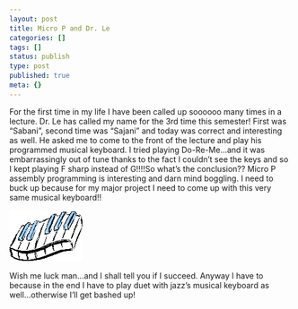 ```yaml
---
layout: post
title: Micro P and Dr. Le
categories: []
tags: []
status: publish
type: post
published: true
meta: {}
---
```

For the first time in my life I have been called up soooooo many times in a lecture. Dr. Le has called my name for the 3rd time this semester! First was “Sabani”, second time was “Sajani” and today was correct and interesting as well. He asked me to come to the front of the lecture and play his programmed musical keyboard. I tried playing Do-Re-Me…and it was embarrassingly out of tune thanks to the fact I couldn’t see the keys and so I kept playing F sharp instead of G!!!!So what’s the conclusion?? Micro P assembly programming is interesting and darn mind boggling. I need to buck up because for my major project I need to come up with this very same musical keyboard!!

![](/img/keys.gif)

Wish me luck man…and I shall tell you if I succeed. Anyway I have to because in the end I have to play duet with jazz’s musical keyboard as well…otherwise I’ll get bashed up!
